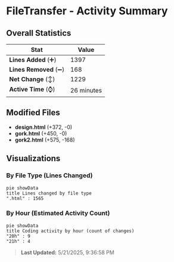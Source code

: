 # FileTransfer - Activity Summary 

## Overall Statistics

| Stat                   | Value                                                             |
| ---------------------- | ----------------------------------------------------------------- |
| **Lines Added** (➕)   | 1397                                          |
| **Lines Removed** (➖) | 168                                        |
| **Net Change** (↕)    | 1229                |
| **Active Time** (⌚)   | 26 minutes |


## Modified Files
- **design.html** (+372, -0)
- **gork.html** (+450, -0)
- **gork2.html** (+575, -168)

## Visualizations

### By File Type (Lines Changed)

```mermaid
pie showData
title Lines changed by file type
".html" : 1565
```

### By Hour (Estimated Activity Count)

```mermaid
pie showData
title Coding activity by hour (count of changes)
"20h" : 9
"21h" : 4
```


> **Last Updated:** 5/21/2025, 9:36:58 PM